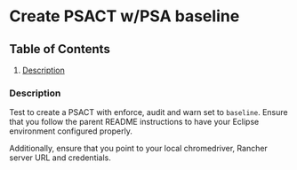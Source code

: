 # Create PSACT w/PSA baseline

## Table of Contents
1. [Description](#Description)

### Description
Test to create a PSACT with enforce, audit and warn set to `baseline`. Ensure that you follow the parent README instructions to have your Eclipse environment configured properly.

Additionally, ensure that you point to your local chromedriver, Rancher server URL and credentials.